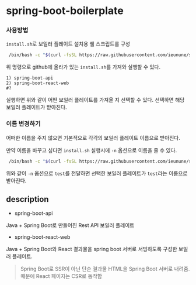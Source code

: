 # spring-boot-boilerplate

### 사용방법
`install.sh`로 보일러 플레이트 설치용 쉘 스크립트를 구성

```bash
 /bin/bash -c "$(curl -fsSL https://raw.githubusercontent.com/ieunune/spring-boot-boilerplate/main/install.sh)" 
```

위 명령으로 github에 올라가 있는 `install.sh`를 가져와 실행할 수 있다.

```
1) spring-boot-api
2) spring-boot-react-web
#?
```

실행하면 위와 같이 어떤 보일러 플레이트를 가져올 지 선택할 수 있다. 선택하면 해당 보일러 플레이트가 받아진다.

### 이름 변경하기

어떠한 이름을 주지 않으면 기본적으로 각각의 보일러 플레이트 이름으로 받아진다.

만약 이름을 바꾸고 싶다면 `install.sh` 실행시에 `-n` 옵션으로 이름을 줄 수 있다.

```bash
 /bin/bash -c "$(curl -fsSL https://raw.githubusercontent.com/ieunune/spring-boot-boilerplate/main/install.sh)" -n test
```

위와 같이 `-n` 옵션으로 `test`를 전달하면 선택한 보일러 플레이트가 `test`라는 이름으로 받아진다.

## description

- spring-boot-api

Java + Spring Boot로 만들어진 Rest API 보일러 플레이트

- spring-boot-react-web

Java + Spring Boot와 React 결과물을 spring boot 서버로 서빙하도록 구성한 보일러 플레이트.

> Spring Boot로 SSR이 아닌 단순 결과물 HTML을 Spring Boot 서버로 내려줌. 때문에 React 페이지는 CSR로 동작함
